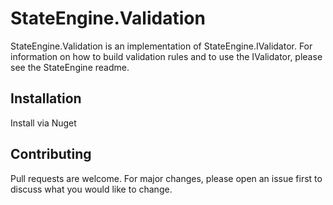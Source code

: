 # StateEngine.Validation

StateEngine.Validation is an implementation of StateEngine.IValidator.  For information on how to build validation rules and to use the IValidator, please see the StateEngine readme.

## Installation

Install via Nuget

## Contributing

Pull requests are welcome. For major changes, please open an issue first
to discuss what you would like to change.